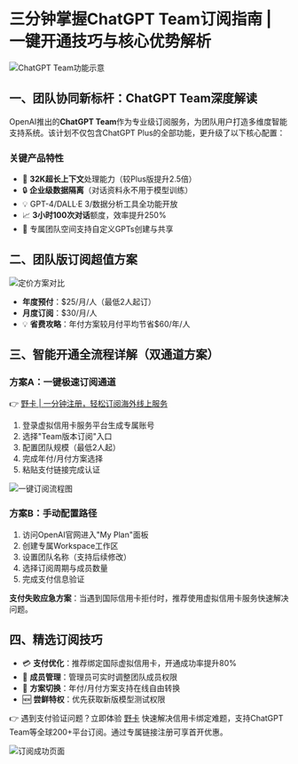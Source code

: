 # 三分钟掌握ChatGPT Team订阅指南 | 一键开通技巧与核心优势解析

![ChatGPT Team功能示意](https://bbtdd.com/wp-content/uploads/img/89832011431409.webp)

## 一、团队协同新标杆：ChatGPT Team深度解读
OpenAI推出的**ChatGPT Team**作为专业级订阅服务，为团队用户打造多维度智能支持系统。该计划不仅包含ChatGPT Plus的全部功能，更升级了以下核心配置：

### 关键产品特性
- 🚀 **32K超长上下文**处理能力（较Plus版提升2.5倍）
- 🔒 **企业级数据隔离**（对话资料永不用于模型训练）
- 💡 GPT-4/DALL·E 3/数据分析工具全功能开放
- 📈 **3小时100次对话**额度，效率提升250%
- 👥 专属团队空间支持自定义GPTs创建与共享

## 二、团队版订阅超值方案
![定价方案对比](https://bbtdd.com/wp-content/uploads/img/53922346.webp)
- **年度预付**：$25/月/人（最低2人起订）
- **月度订阅**：$30/月/人
- 💡 **省费攻略**：年付方案较月付平均节省$60/年/人

## 三、智能开通全流程详解（双通道方案）

### 方案A：一键极速订阅通道
👉 [野卡 | 一分钟注册，轻松订阅海外线上服务](https://bbtdd.com/yeka)
1. 登录虚拟信用卡服务平台生成专属账号
2. 选择"Team版本订阅"入口
3. 配置团队规模（最低2人起）
4. 完成年付/月付方案选择
5. 粘贴支付链接完成认证

![一键订阅流程图](https://bbtdd.com/wp-content/uploads/img/071007120.webp)

### 方案B：手动配置路径
1. 访问OpenAI官网进入"My Plan"面板
2. 创建专属Workspace工作区
3. 设置团队名称（支持后续修改）
4. 选择订阅周期与成员数量
5. 完成支付信息验证

**支付失败应急方案**：当遇到国际信用卡拒付时，推荐使用虚拟信用卡服务快速解决问题。

## 四、精选订阅技巧
- 💳 **支付优化**：推荐绑定国际虚拟信用卡，开通成功率提升80%
- 👥 **成员管理**：管理员可实时调整团队成员权限
- 🔄 **方案切换**：年付/月付方案支持在线自由转换
- 🆕 **尝鲜特权**：优先获取新版模型测试权限

👉 遇到支付验证问题？立即体验 [野卡](https://bbtdd.com/yeka) 快速解决信用卡绑定难题，支持ChatGPT Team等全球200+平台订阅。通过专属链接注册可享首开优惠。

![订阅成功页面](https://bbtdd.com/wp-content/uploads/img/08437058.webp)